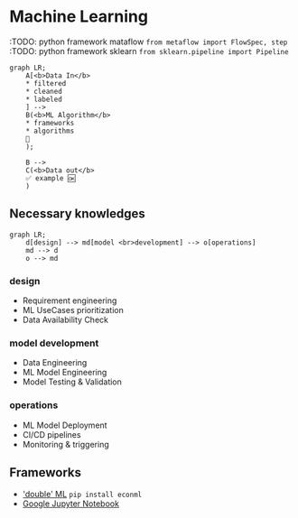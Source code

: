 # Machine Learning
:TODO: python framework mataflow `from metaflow import FlowSpec, step `
:TODO: python framework sklearn `from sklearn.pipeline import Pipeline`

```mermaid
graph LR;
    A[<b>Data In</b>
    * filtered
    * cleaned
    * labeled
    ] --> 
    B(<b>ML Algorithm</b>
    * frameworks
    * algorithms
    🔄️
    );

    B --> 
    C(<b>Data out</b>
    ✅️ example 🆗️
    )    
```

## Necessary knowledges
```mermaid
graph LR;
    d[design] --> md[model <br>development] --> o[operations]
    md --> d 
    o --> md
```
### design
  * Requirement engineering
  * ML UseCases prioritization
  * Data Availability Check
### model development
  * Data Engineering
  * ML Model Engineering
  * Model Testing & Validation
### operations
  * ML Model Deployment
  * CI/CD pipelines
  * Monitoring & triggering

## Frameworks
* ['double' ML](https://github.com/py-why/EconML/blob/main/README.md)
  `pip install econml`
* [Google Jupyter Notebook](https://colab.research.google.com/)
